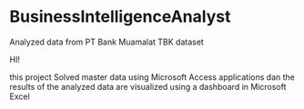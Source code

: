 # BusinessIntelligenceAnalyst
Analyzed data from PT Bank Muamalat TBK dataset

<p> HI! <P>
<P> this project Solved master data using Microsoft Access applications dan the results of the analyzed data are visualized using a dashboard in Microsoft Excel<p>
